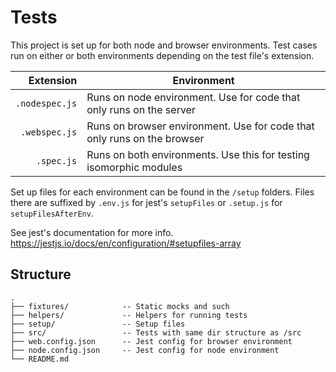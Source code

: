 # Tests

This project is set up for both node and browser environments.
Test cases run on either or both environments depending on the test file's
extension.

| Extension       | Environment
| --------------: | ------------------------------------------------------------------
| `.nodespec.js`  | Runs on node environment. Use for code that only runs on the server
| `.webspec.js`   | Runs on browser environment. Use for code that only runs on the browser
| `.spec.js`      | Runs on both environments. Use this for testing isomorphic modules

Set up files for each environment can be found in the `/setup` folders. Files
there are suffixed by `.env.js` for jest's `setupFiles` or `.setup.js` for
`setupFilesAfterEnv`.

See jest's documentation for more info.
https://jestjs.io/docs/en/configuration/#setupfiles-array

## Structure

```
.
├── fixtures/            -- Static mocks and such
├── helpers/             -- Helpers for running tests
├── setup/               -- Setup files
├── src/                 -- Tests with same dir structure as /src
├── web.config.json      -- Jest config for browser environment
├── node.config.json     -- Jest config for node environment
└── README.md
```
